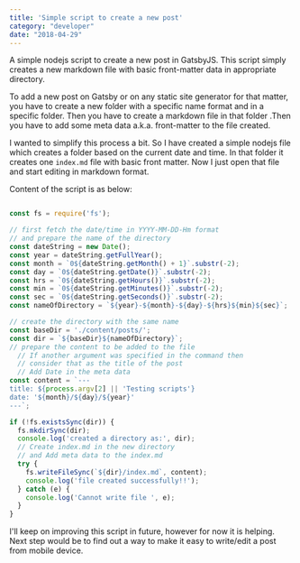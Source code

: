 ```yaml
---
title: 'Simple script to create a new post'
category: "developer"
date: "2018-04-29"
---
```


A simple nodejs script to create a new post in GatsbyJS. This script simply creates a new markdown file with basic front-matter data in appropriate directory.

To add a new post on Gatsby or on any static site generator for that matter, you have to create a new folder with a specific name format and in a specific folder. Then you have to create a markdown file in that folder .Then you have to add some meta data a.k.a. front-matter to the file created.

I wanted to simplify this process a bit. So I have created a simple nodejs file which creates a folder based on the current date and time. In that folder it creates one `index.md` file with basic front matter. Now I just open that file and start editing in markdown format.

Content of the script is as below:
```javascript

const fs = require('fs');

// first fetch the date/time in YYYY-MM-DD-Hm format
// and prepare the name of the directory
const dateString = new Date();
const year = dateString.getFullYear();
const month = `0${dateString.getMonth() + 1}`.substr(-2);
const day = `0${dateString.getDate()}`.substr(-2);
const hrs = `0${dateString.getHours()}`.substr(-2);
const min = `0${dateString.getMinutes()}`.substr(-2);
const sec = `0${dateString.getSeconds()}`.substr(-2);
const nameOfDirectory = `${year}-${month}-${day}-${hrs}${min}${sec}`;

// create the directory with the same name
const baseDir = './content/posts/';
const dir = `${baseDir}${nameOfDirectory}`;
// prepare the content to be added to the file
  // If another argument was specified in the command then
  // consider that as the title of the post
  // Add Date in the meta data
const content = `---
title: ${process.argv[2] || 'Testing scripts'}
date: '${month}/${day}/${year}'
---`;

if (!fs.existsSync(dir)) {
  fs.mkdirSync(dir);
  console.log('created a directory as:', dir);
  // Create index.md in the new directory
  // and Add meta data to the index.md
  try {
    fs.writeFileSync(`${dir}/index.md`, content);
    console.log('file created successfully!!');
  } catch (e) {
    console.log('Cannot write file ', e);
  }
}
```

I'll keep on improving this script in future, however for now it is helping. Next step would be to find out a way to make it easy to write/edit a post from mobile device.

